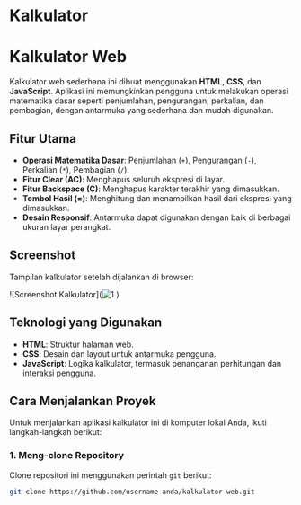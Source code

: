 # Kalkulator
# Kalkulator Web

Kalkulator web sederhana ini dibuat menggunakan **HTML**, **CSS**, dan **JavaScript**. Aplikasi ini memungkinkan pengguna untuk melakukan operasi matematika dasar seperti penjumlahan, pengurangan, perkalian, dan pembagian, dengan antarmuka yang sederhana dan mudah digunakan.

## Fitur Utama

- **Operasi Matematika Dasar**: Penjumlahan (`+`), Pengurangan (`-`), Perkalian (`*`), Pembagian (`/`).
- **Fitur Clear (AC)**: Menghapus seluruh ekspresi di layar.
- **Fitur Backspace (C)**: Menghapus karakter terakhir yang dimasukkan.
- **Tombol Hasil (=)**: Menghitung dan menampilkan hasil dari ekspresi yang dimasukkan.
- **Desain Responsif**: Antarmuka dapat digunakan dengan baik di berbagai ukuran layar perangkat.

## Screenshot

Tampilan kalkulator setelah dijalankan di browser:

![Screenshot Kalkulator](![![1](https://github.com/user-attachments/assets/526c09ba-0d2f-4d28-8784-1a7febe34cb4)
]()
)

## Teknologi yang Digunakan

- **HTML**: Struktur halaman web.
- **CSS**: Desain dan layout untuk antarmuka pengguna.
- **JavaScript**: Logika kalkulator, termasuk penanganan perhitungan dan interaksi pengguna.

## Cara Menjalankan Proyek

Untuk menjalankan aplikasi kalkulator ini di komputer lokal Anda, ikuti langkah-langkah berikut:

### 1. Meng-clone Repository

Clone repositori ini menggunakan perintah `git` berikut:

```bash
git clone https://github.com/username-anda/kalkulator-web.git
